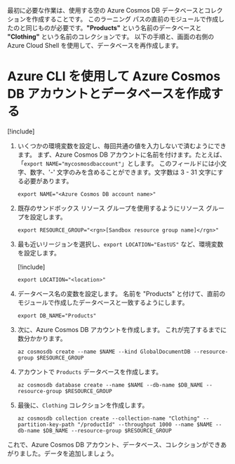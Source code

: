 最初に必要な作業は、使用する空の Azure Cosmos DB データベースとコレクションを作成することです。 このラーニング パスの直前のモジュールで作成したのと同じものが必要です。**"Products"** という名前のデータベースと **"Clothing"** という名前のコレクションです。 以下の手順と、画面の右側の Azure Cloud Shell を使用して、データベースを再作成します。

# <a name="create-an-azure-cosmos-db-account--database-with-the-azure-cli"></a>Azure CLI を使用して Azure Cosmos DB アカウントとデータベースを作成する

[!include[](../../../includes/azure-sandbox-activate.md)]

<!--
TODO: This is original text prior to updates to use the sandbox. These can be worked back in as instructions for people using their own subscriptions. There is one more block like this below. Note that the assignment of RESOURCE_GROUP below would need to be different as well.

1. Start by selecting the correct subscription - you want to select the subscription ID associated with your free education access subscription.

    ```azurecli
    az account list --output table
    ```

1. Make sure you see "sandbox" in the subscription list and set it as the current one to use:

    ```azurecli
    az account set --subscription "sandbox"
    ```
    
1. Get the Resource Group that has been created for you. If you are using your own subscription, skip this step and just supply a unique name you want to use in the `RESOURCE_GROUP` environment variable below. Take note of the Resource Group name. This is where we will create our database.

    ```azurecli
    az group list --out table
    ```
-->

1. いくつかの環境変数を設定し、毎回共通の値を入力しないで済むようにできます。 まず、Azure Cosmos DB アカウントに名前を付けます。たとえば、「`export NAME="mycosmosdbaccount"`」とします。 このフィールドには小文字、数字、'-' 文字のみを含めることができます。文字数は 3 - 31 文字にする必要があります。

    ```azurecli
    export NAME="<Azure Cosmos DB account name>"
    ```

2. 既存のサンドボックス リソース グループを使用するようにリソース グループを設定します。

    ```azurecli
    export RESOURCE_GROUP="<rgn>[Sandbox resource group name]</rgn>"
    ```

2. 最も近いリージョンを選択し、`export LOCATION="EastUS"` など、環境変数を設定します。

    [!include[](../../../includes/azure-sandbox-regions-first-mention-note.md)]

    ```azurecli
    export LOCATION="<location>"
    ```

2. データベース名の変数を設定します。 名前を "Products" と付けて、直前のモジュールで作成したデータベースと一致するようにします。

    ```azurecli
    export DB_NAME="Products"
    ```

<!-- 

TODO: Pre-sandbox text to be worked back in.

1. If you are doing this on your own subscription, and you are using a _new_ Resource Group (recommended), then use the following command to create the Resource Group. **Important:** If you are using the free education resources provided by Microsoft Learn, then you do not need to execute this step. Instead, make sure the `RESOURCE_GROUP` variable above is set to your assigned resource group.

    ```azurecli
    az group create --name $RESOURCE_GROUP --location $LOCATION
    ```
-->

3. 次に、Azure Cosmos DB アカウントを作成します。 これが完了するまでに数分かかります。

    ```azurecli
    az cosmosdb create --name $NAME --kind GlobalDocumentDB --resource-group $RESOURCE_GROUP
    ```

4. アカウントで `Products` データベースを作成します。

    ```azurecli
    az cosmosdb database create --name $NAME --db-name $DB_NAME --resource-group $RESOURCE_GROUP
    ```

5. 最後に、`Clothing` コレクションを作成します。

    ```azurecli
    az cosmosdb collection create --collection-name "Clothing" --partition-key-path "/productId" --throughput 1000 --name $NAME --db-name $DB_NAME --resource-group $RESOURCE_GROUP
    ```

これで、Azure Cosmos DB アカウント、データベース、コレクションができあがりました。データを追加しましょう。